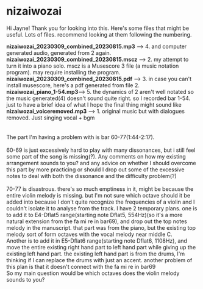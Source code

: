 # nizaiwozai
Hi Jayne! Thank you for looking into this. Here's some files that might be useful. Lots of files. recommend looking at them following the numbering.


**nizaiwozai_20230309_combined_20230815.mp3** --> 4. and computer generated audio, generated from 2 again.<br>
**nizaiwozai_20230309_combined_20230815.mscz** --> 2. my attempt to turn it into a piano solo. mscz is a Musescore 3 file (a music notation program). may require installing the program.<br>
**nizaiwozai_20230309_combined_20230815.pdf** --> 3. in case you can't install musescore, here's a pdf generated from file 2. <br>
**nizaiwozai_piano_1-54.mp3**--> 5. the dynamics of 2 aren't well notated so the music generated(4) doesn't sound quite right. so I recorded bar 1-54. just to have a brief idea of what I hope the final thing might sound like<br>
**nizaiwozai_voiceremoved.mp3** --> 1. original music but with dialogues removed. Just singing vocal + bgm<br>
<br>
<br>
The part I'm having a problem with is bar 60-77(1:44-2:17). <br>
<br>
60-69 is just excessively hard to play with many dissonances,  but i still feel some part of the song is missing(?). Any comments on how my existing arrangement sounds to you? and any advice on whether I should overcome this part by more practicing or should I drop out some of the excessive notes to deal with both the dissonance and the difficulty problem(?)<br>
<br>
70-77 is disastrous. there's so much emptiness in it, might be because the entire violin melody is missing. but I'm not sure which octave should it be added into because I don't quite recognize the frequencies of a violin and I couldn't isolate it to analyse from the track. 
I have 2 temporary plans. one is to add it to E4-Dflat5 range(starting note Dflat5, 554Hz)(so it's a more natural extension from the fa mi re in bar69), and drop out the top notes melody in the manuscript. that part was from the piano, but the existing top melody sort of form octaves with the vocal melody near middle C. <br>
Another is to add it in E5-Dflat6  range(starting note Dflat6, 1108Hz), and move the entire existing right hand part to left hand part while giving up the existing left hand part. the existing left hand part is from the drums, I'm thinking if I can replace the drums with just an accent. another problem of this plan is that it doesn't connect with the fa mi re in bar69<br>
So my main question would be which octaves does the violin melody sounds to you? 
